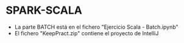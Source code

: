 # SPARK-SCALA

- La parte BATCH está en el fichero "Ejercicio Scala - Batch.ipynb"
- El fichero "KeepPract.zip" contiene el proyecto de IntelliJ
